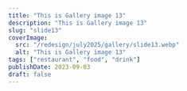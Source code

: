 ```yaml
---
title: "This is Gallery image 13"
description: "This is Gallery image 13"
slug: "slide13"
coverImage:
  src: "/redesign/july2025/gallery/slide13.webp"
  alt: "This is Gallery image 13"
tags: ["restaurant", "food", "drink"]
publishDate: 2023-09-03
draft: false
---
```

